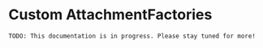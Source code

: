 # Custom AttachmentFactories

```
TODO: This documentation is in progress. Please stay tuned for more!
```


